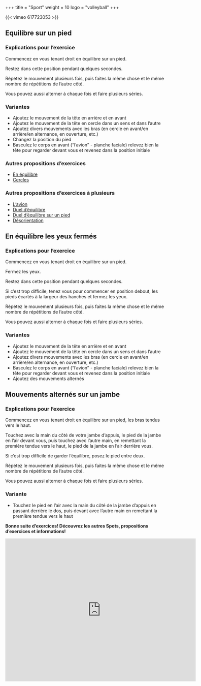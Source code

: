 +++
title = "Sport"
weight = 10
logo = "volleyball"
+++

{{< vimeo 617723053 >}}


## Equilibre sur un pied

### Explications pour l’exercice

Commencez en vous tenant droit en équilibre sur un pied.

Restez dans cette position pendant quelques secondes.

Répétez le mouvement plusieurs fois, puis faites la même chose et le même nombre de répétitions de l’autre côté. 

Vous pouvez aussi alterner à chaque fois et faire plusieurs séries.

### Variantes

- Ajoutez le mouvement de la tête en arrière et en avant
- Ajoutez le mouvement de la tête en cercle dans un sens et dans l’autre
- Ajoutez divers mouvements avec les bras (en cercle en avant/en arrière/en alternance, en ouverture, etc.)
- Changez la position du pied
- Basculez le corps en avant (“l’avion” - planche faciale) relevez bien la tête pour regarder devant vous et revenez dans la position initiale

### Autres propositions d’exercices

- [En équilibre](https://www.schulebewegt.ch/fr/aufgaben/En-equilibre)
- [Cercles](https://www.schulebewegt.ch/fr/suche/Kreisel)

### Autres propositions d’exercices à plusieurs

- [L’avion](https://www.schulebewegt.ch/fr/aufgaben/Faire_l_avion)
- [Duel d’équilibre](https://www.schulebewegt.ch/fr/aufgaben/dueldequilibre)
- [Duel d’équilibre sur un pied](https://www.schulebewegt.ch/fr/aufgaben/Duel_d_equilibre)
- [Désorientation](https://www.schulebewegt.ch/fr/aufgaben/Desorientation)

## En équilibre les yeux fermés

### Explications pour l’exercice

Commencez en vous tenant droit en équilibre sur un pied.

Fermez les yeux.

Restez dans cette position pendant quelques secondes.

Si c’est trop difficile, tenez vous pour commencer en position debout, les pieds écartés à la largeur des hanches et fermez les yeux.

Répétez le mouvement plusieurs fois, puis faites la même chose et le même nombre de répétitions de l’autre côté. 

Vous pouvez aussi alterner à chaque fois et faire plusieurs séries.

### Variantes

- Ajoutez le mouvement de la tête en arrière et en avant
- Ajoutez le mouvement de la tête en cercle dans un sens et dans l’autre
- Ajoutez divers mouvements avec les bras (en cercle en avant/en arrière/en alternance, en ouverture, etc.)
- Basculez le corps en avant (“l’avion” - planche faciale) relevez bien la tête pour regarder devant vous et revenez dans la position initiale
- Ajoutez des mouvements alternés

## Mouvements alternés sur un jambe

### Explications pour l’exercice

Commencez en vous tenant droit en équilibre sur un pied, les bras tendus vers le haut.

Touchez avec la main du côté de votre jambe d’appuis, le pied de la jambe en l’air devant vous, puis touchez avec l’autre main, en remettant la première tendue vers le haut, le pied de la jambe en l’air derrière vous.

Si c’est trop difficile de garder l’équilibre, posez le pied entre deux.

Répétez le mouvement plusieurs fois, puis faites la même chose et le même nombre de répétitions de l’autre côté.

Vous pouvez aussi alterner à chaque fois et faire plusieurs séries.

### Variante

- Touchez le pied en l’air avec la main du côté de la jambe d’appuis en passant derrière le dos, puis devant avec l’autre main en remettant la première tendue vers le haut

**Bonne suite d’exercices! Découvrez les autres Spots, propositions d’exercices et informations!**

<iframe src="https://www.google.com/maps/embed?pb=!1m18!1m12!1m3!1d242.1150467674015!2d7.233249581513693!3d47.1319079766361!2m3!1f0!2f39.31457594222529!3f0!3m2!1i1024!2i768!4f35!3m3!1m2!1s0x478e195827c27f95%3A0xf102bb63377818f6!2sStrandboden!5e1!3m2!1sfr!2sch!4v1675759873846!5m2!1sfr!2sch" width="600" height="450" style="border:0;" allowfullscreen="" loading="lazy" referrerpolicy="no-referrer-when-downgrade"></iframe>
